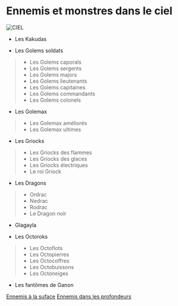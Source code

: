 # Ennemis et monstres dans le ciel

![CIEL](https://github.com/emmamichel19/RecueilEnnemisTOTK/assets/144808143/8ffb1ff2-705b-4d2e-aec7-568aace9d1c1)


* Les Kakudas


* Les Golems soldats
>* Les Golems caporals
>* Les Golems sergents
>* Les Golems majors
>* Les Golems lieutenants
>* Les Golems capitaines
>* Les Golems commandants
>* Les Golems colonels


* Les Golemax
>* Les Golemax améliorés
>* Les Golemax ultimes


* Les Griocks
>* Les Griocks des flammes
>* Les Griocks des glaces
>* Les Griocks électriques
>* Le roi Griock


* Les Dragons
>* Ordrac
>* Nedrac
>* Rodrac
>* Le Dragon noir


* Glagayla


* Les Octoroks
>* Les Octoflots
>* Les Octopierres
>* Les Octocoffres
>* Les Octobuissons
>* Les Octoneiges


* Les fantômes de Ganon

[Ennemis à la suface](index.md)
[Ennemis dans les profondeurs](Profondeurs.md)
